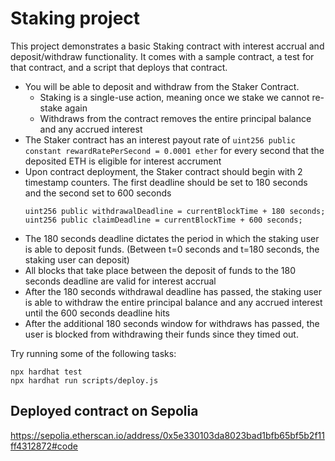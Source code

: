# Staking project

This project demonstrates a basic Staking contract with interest accrual and deposit/withdraw functionality. It comes with a sample contract, a test for that contract, and a script that deploys that contract.

- You will be able to deposit and withdraw from the Staker Contract.
  - Staking is a single-use action, meaning once we stake we cannot re-stake again
  - Withdraws from the contract removes the entire principal balance and any accrued interest
- The Staker contract has an interest payout rate of `uint256 public constant rewardRatePerSecond = 0.0001 ether` for every second that the deposited ETH is eligible for interest accrument
- Upon contract deployment, the Staker contract should begin with 2 timestamp counters. The first deadline should be set to 180 seconds and the second set to 600 seconds
  ```
  uint256 public withdrawalDeadline = currentBlockTime + 180 seconds;
  uint256 public claimDeadline = currentBlockTime + 600 seconds;
  ```
- The 180 seconds deadline dictates the period in which the staking user is able to deposit funds. (Between t=0 seconds and t=180 seconds, the staking user can deposit)
- All blocks that take place between the deposit of funds to the 180 seconds deadline are valid for interest accrual
- After the 180 seconds withdrawal deadline has passed, the staking user is able to withdraw the entire principal balance and any accrued interest until the 600 seconds deadline hits
- After the additional 180 seconds window for withdraws has passed, the user is blocked from withdrawing their funds since they timed out.

Try running some of the following tasks:

```shell
npx hardhat test
npx hardhat run scripts/deploy.js
```

## Deployed contract on Sepolia
https://sepolia.etherscan.io/address/0x5e330103da8023bad1bfb65bf5b2f11ff4312872#code
